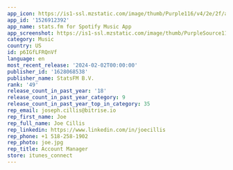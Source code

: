 ```yaml
---
app_icon: https://is1-ssl.mzstatic.com/image/thumb/Purple116/v4/2e/2f/a5/2e2fa538-a4f7-da59-5f46-e4fa409285fe/AppIcon-0-0-1x_U007emarketing-0-7-0-85-220.png/1024x1024bb.png
app_id: '1526912392'
app_name: stats.fm for Spotify Music App
app_screenshot: https://is1-ssl.mzstatic.com/image/thumb/PurpleSource116/v4/9e/ee/ca/9eeecaad-3f85-1b3d-dfe7-f231dcdecff9/0164ddde-1034-40e9-ba28-777174b80706_Screenshot_1.png/1242x2688bb.png
category: Music
country: US
id: p6IGfLFRQnVf
language: en
most_recent_release: '2024-02-02T00:00:00'
publisher_id: '1628068538'
publisher_name: StatsFM B.V.
rank: '49'
release_count_in_past_year: '18'
release_count_in_past_year_category: 9
release_count_in_past_year_top_in_category: 35
rep_email: joseph.cillis@bitrise.io
rep_first_name: Joe
rep_full_name: Joe Cillis
rep_linkedin: https://www.linkedin.com/in/joecillis
rep_phone: +1 518-258-1902
rep_photo: joe.jpg
rep_title: Account Manager
store: itunes_connect
---
```

